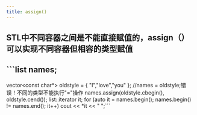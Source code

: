 ```yaml
---
title: assign()
---
```


## STL中不同容器之间是不能直接赋值的，assign（）可以实现不同容器但相容的类型赋值
## ```list<string> names;
vector<const char*> oldstyle = { "I","love","you" };
//names = oldstyle;错误！不同的类型不能执行"="操作
names.assign(oldstyle.cbegin(), oldstyle.cend());
list<string>::iterator it;
for (auto it = names.begin(); names.begin() != names.end(); it++)
        cout << *it << " ";```
